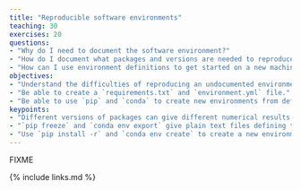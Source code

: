 ```yaml
---
title: "Reproducible software environments"
teaching: 30
exercises: 20
questions:
- "Why do I need to document the software environment?"
- "How do I document what packages and versions are needed to reproduce my work?"
- "How can I use environment definitions to get started on a new machine?"
objectives:
- "Understand the difficulties of reproducing an undocumented environment."
- "Be able to create a `requirements.txt` and `environment.yml` file."
- "Be able to use `pip` and `conda` to create new environments from definition files."
keypoints:
- "Different versions of packages can give different numerical results. Documenting the environment ensures others can get the same results from your work as you do."
- "`pip freeze` and `conda env export` give plain text files defining the packages installed in an environment, and that can be used to recreate it."
- "Use `pip install -r` and `conda env create` to create a new environment from a definition."
---
```

FIXME

{% include links.md %}

